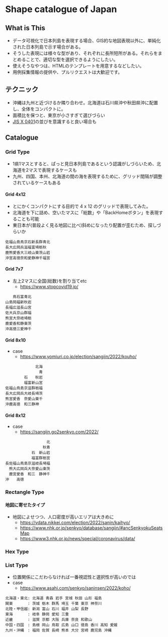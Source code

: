 # Shape catalogue of Japan

## What is This

* データ可視化で日本列島を表現する場合、GIS的な地図表現以外に、単純化された日本列島で示す場合がある。
* そうした表現には様々な型があり、それぞれに長所短所がある。それらをまとめることで、適切な型を選択できるようにしたい。
* 使えそうなやつは、HTMLのテンプレートを用意するなどしたい。
* 用例採集情報の提供や、プルリクエストは大歓迎です。

## テクニック

* 沖縄は九州と近づけるか隣り合わせ。北海道は石川県沖や秋田県沖に配置し、全体をコンパクトに。
* 面積比を保つと、東京が小さすぎて選びづらい
* [JIS X 0401](https://nlftp.mlit.go.jp/ksj/gml/codelist/PrefCd.html)の並びを意識すると良い場合も

## Catalogue

### Grid Type

* 1県1マスとすると、ぱっと見日本列島であるという認識がしづらいため、北海道を2マスで表現するケースも
* 九州、四国、本州、北海道の間の海を表現するために、グリッド間隔が調整されているケースもある

#### Grid 4x12

* とにかくコンパクトにする目的で 4 x 12 のグリッドで表現してみた。
* 北海道を下に詰め、空いたマスに「総数」や「BackHomeボタン」を表現することも可能
* 東日本が(普段よく見る地図に比べ)斜めになったり配置が歪むため、探しづらいか

```
佐福山島鳥京石新長群青北
長大広岡兵滋福富埼栃秋
鹿熊愛香大三岐山東茨山岩
沖宮高徳奈和愛静神千福宮
```

#### Grid 7x7

* 左上2マスに全国(総数)を割り当てetc
  * <https://www.stopcovid19.jp/>

```
　　鳥石富青北
山島岡福新秋岩
長福広滋長山宮
佐大兵京山群福
熊宮大奈岐埼栃
鹿愛香和静東茨
沖高徳三愛神千
```

#### Grid 8x10

* case
  * <https://www.yomiuri.co.jp/election/sangiin/2022/kouho/>

```
　　　　　　　　北海
　　　　　　　　　青
　　　　　石　　秋岩
　　　　　福富新山宮
佐福山鳥島京滋群栃福
長大広岡兵大岐長埼茨
熊宮愛香　奈愛山東千
沖鹿高徳　和三静神
```

#### Grid 8x12

* case
  * <https://sangiin.go2senkyo.com/2022/>

```
　　　　　　　　　　　北
　　　　　　　　　　秋青
　　　　　　　石　新山岩
　　　　　　　福富群栃宮
長佐福山鳥島京滋岐長埼福
　熊大広岡兵大奈愛山東茨
　鹿宮愛香　和三　静神千
沖　　高徳
```

### Rectangle Type

#### 地図に寄せたタイプ

* 地図によせつつ、人口密度が高いエリアは大きめに
  * <https://vdata.nikkei.com/election/2022/sanin/kaihyo/>
  * <https://www.nhk.or.jp/senkyo/database/sangiin/#ancSenkyokuSeatsMap>
  * <https://www3.nhk.or.jp/news/special/coronavirus/data/>

### Hex Type

### List Type

* 位置関係にこだわらなければ一番視認性と選択性が高いのでは
* case
  * <https://www.asahi.com/senkyo/saninsen/2022/koho/>

```
北海道・東北: 北海道 青森 岩手 宮城 秋田 山形 福島
関東　　　　: 茨城 栃木 群馬 埼玉 千葉 東京 神奈川
北陸・甲信越: 新潟 富山 石川 福井 山梨 長野
東海　　　　: 岐阜 静岡 愛知 三重
近畿　　　　: 滋賀 京都 大阪 兵庫 奈良 和歌山
中国・四国　: 島根 岡山 鳥取 広島 山口 徳島 香川 高知 愛媛
九州・沖縄　: 福岡 佐賀 長崎 熊本 大分 宮崎 鹿児島 沖縄
```